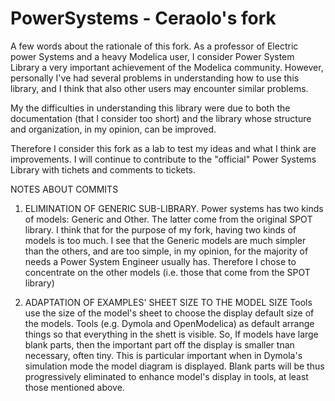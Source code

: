 # PowerSystems - Ceraolo's fork

A few words about the rationale of this fork. As a professor of Electric power Systems and a heavy Modelica user, I consider Power System Library a very important achievement of the Modelica community. However, personally I've had several problems in understanding how to use this library, and I think that also other users may encounter similar problems.

My the difficulties in understanding this library were due to both the documentation (that I consider too short) and the library whose structure and organization, in my opinion, can be improved.

Therefore I consider this fork as a lab to test my ideas and what I think are improvements. I will continue to contribute to the "official" Power Systems Library with tichets and comments to tickets.


NOTES ABOUT COMMITS

1)  ELIMINATION OF GENERIC SUB-LIBRARY.
Power systems has two kinds of models: Generic and Other. The latter come from the original SPOT library. I think that for the purpose of my fork, having two kinds of models is too much. I see  that the Generic models are much simpler than the others, and are too simple, in my opinion, for the majority of needs a  Power System Engineer usually has. Therefore I chose to concentrate on the other models (i.e. those that come from the SPOT library)

2) ADAPTATION OF EXAMPLES' SHEET SIZE TO THE MODEL SIZE
 Tools use the size of the model's sheet to choose the display default size of the models. Tools (e.g. Dymola and OpenModelica) as default arrange things so that everything in the shett is visible. So, If models have large blank parts, then the important part off the display is smaller tnan necessary, often tiny. This is particular important when in Dymola's simulation mode the model diagram is displayed.
  Blank parts will be thus progressively eliminated to enhance model's display in tools, at least those mentioned above.
